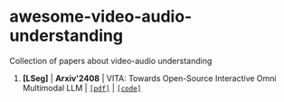 # awesome-video-audio-understanding
Collection of papers about video-audio understanding

1. <span id = "1001">**[LSeg]**</span> | **Arxiv'2408** | VITA: Towards Open-Source Interactive Omni Multimodal LLM | [`[pdf]`](https://arxiv.org/pdf/2408.05211) | [`[code]`](https://vita-home.github.io)
